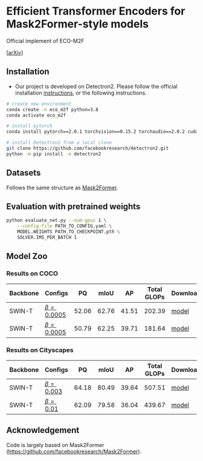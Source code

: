 # Efficient Transformer Encoders for Mask2Former-style models

Official implement of ECO-M2F

[[arXiv]()]

## Installation
- Our project is developed on Detectron2. Please follow the official installation [instructions](https://github.com/facebookresearch/detectron2/blob/main/INSTALL.md), or the following instructions.
```bash
# create new environment
conda create -n eco_m2f python=3.8
conda activate eco_m2f

# install pytorch
conda install pytorch==2.0.1 torchvision==0.15.2 torchaudio==2.0.2 cudatoolkit=11.1 -c pytorch

# install Detectron2 from a local clone
git clone https://github.com/facebookresearch/detectron2.git
python -m pip install -e detectron2
```

## Datasets

Follows the same structure as [Mask2Former](https://github.com/facebookresearch/Mask2Former/blob/main/datasets/README.md).

## Evaluation with pretrained weights
```bash
python evaluate_net.py --num-gpus 1 \
    --config-file PATH_TO_CONFIG.yaml \
    MODEL.WEIGHTS PATH_TO_CHECKPOINT.pth \
    SOLVER.IMS_PER_BATCH 1

```

## Model Zoo
### Results on COCO
|   Backbone  |   Configs   |   PQ  |   mIoU    |   AP  |  Total GLOPs |   Download    |
|-------------|-------------|-------|-----------|-------|--------------|---------------|
|   SWIN-T    |[$\beta=0.0005$](./configs/00302.yaml) |52.06|   62.76   | 41.51 |     202.39    |   [model](https://drive.google.com/file/d/1XFEBSMgnWHYVdNF7w5Zo6HbeSWIfc5fG/view?usp=drive_link)   |
|   SWIN-T    |[$\beta=0.0005$](./configs/00297.yaml) |50.79|   62.25   | 39.71 |     181.64    |   [model](https://drive.google.com/file/d/1z3r9tzZIUXqQ_cOPiXiR83VAg6QjWJ44/view?usp=drive_link)   |


### Results on Cityscapes
|   Backbone  |   Configs   |   PQ  |   mIoU    |   AP  |  Total GLOPs |   Download    |
|-------------|-------------|-------|-----------|-------|--------------|---------------|
|   SWIN-T    |[$\beta=0.003$](./configs/00308.yaml) |64.18|    80.49|  39.64|    507.51    |   [model](https://drive.google.com/file/d/1AZxFyGTz4pFZuchSmTK7Dj2sHLNHz9Ve/view?usp=drive_link)   |
|   SWIN-T    |[$\beta=0.01$](./configs/00284.yaml) |62.09  |   79.58   |  36.04   | 439.67    |   [model](https://drive.google.com/file/d/1FAJ0s5VpL-YJB97_TENrvoXQU5v_V40H/view?usp=drive_link)   |


## Acknowledgement

Code is largely based on Mask2Former (https://github.com/facebookresearch/Mask2Former).